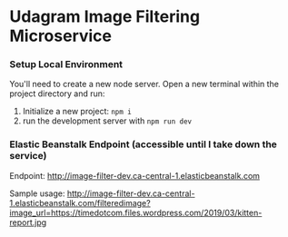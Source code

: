 # Udagram Image Filtering Microservice

### Setup Local Environment

You'll need to create a new node server. Open a new terminal within the project directory and run:

1. Initialize a new project: `npm i`
2. run the development server with `npm run dev`

### Elastic Beanstalk Endpoint (accessible until I take down the service)

Endpoint: http://image-filter-dev.ca-central-1.elasticbeanstalk.com

Sample usage: http://image-filter-dev.ca-central-1.elasticbeanstalk.com/filteredimage?image_url=https://timedotcom.files.wordpress.com/2019/03/kitten-report.jpg

